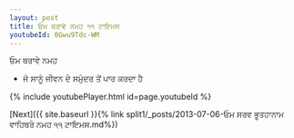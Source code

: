 ```yaml
---
layout: post
title: ਓਮ ਥਰਾਵੇ ਨਮਹ ੧੧ ਟਾਇਮਸ
youtubeId: 0Gwu9Tdc-WM
---
```

 
 
 ਓਮ ਥਰਾਵੇ ਨਮਹ  
 
 -  ਜੋ ਸਾਨੂੰ ਜੀਵਨ ਦੇ ਸਮੁੰਦਰ ਤੋਂ ਪਾਰ ਕਰਦਾ ਹੈ 
 
  
 
  
 
 
 
 
 
 


{% include youtubePlayer.html id=page.youtubeId %}
 
[Next]({{ site.baseurl }}{% link  split1/_posts/2013-07-06-ਓਮ ਸਰਵ ਭੂਤਹਾਨਾਮ ਵਾਹਿਥਰੇ ਨਮਹ ੧੧ ਟਾਇਮਸ.md%})
 
